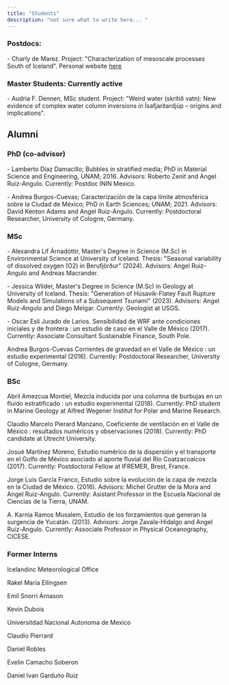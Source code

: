 ```yaml
---
title: "Students"
description: "not sure what to write here... "
---
```


### Postdocs:
<p> - Charly de Marez. Project: "Characterization of mesoscale processes South of Iceland". Personal website <a href="https://demarez.github.io/"> here </a></p>
      
### Master Students: Currently active
<p> - Audria F. Dennen, MSc student. Project: "Weird water (skrítið vatn):  New evidence of complex water column inversions in Ísafjarðardjúp – origins and implications".</p>

## Alumni

### PhD (co-advisor)
<p> - Lamberto Diaz Damacillo; Bubbles in stratified media; PhD in Material Science and Engineering, UNAM; 2016. Advisors: Roberto Zenit and Angel Ruiz-Angulo. Currently: Postdoc ININ Mexico. </p>
<p> - Andrea Burgos-Cuevas; Caracterización de la capa límite atmosférica sobre la Ciudad de México; PhD in Earth Sciences; UNAM; 2021. Advisors: David Kenton Adams and Angel Ruiz-Angulo. Currently: Postdoctoral Researcher, University of Cologne, Germany. </p>

### MSc
<p> - Alexandra Líf Árnadóttir, Master's Degree in Science (M.Sc) in Environmental Science at University of Iceland. Thesis: "Seasonal variability of dissolved oxygen (O2) in Berufjörður" (2024). Advisors: Angel Ruiz-Angulo and Andreas Macrander.</p>
<p> - Jessica Wilder, Master's Degree in Science (M.Sc) in Geology at University of Iceland. Thesis: "Generation of Húsavík-Flatey Fault Rupture Models and Simulations of a Subsequent Tsunami" (2023). Advisors: Angel Ruiz-Angulo and Diego Melgar. Currently: Geologist at USGS.</p> 
<p> - Oscar Esli Jurado de Larios.     Sensibilidad de WRF ante condiciones iniciales y de frontera :  un estudio de caso en el Valle de México     (2017). Currently: Associate Consultant Sustainable Finance, South Pole. </p>    
<p> Andrea Burgos-Cuevas    Corrientes de gravedad en el Valle de México :  un estudio experimental (2016). Currently: Postdoctoral Researcher, University of Cologne, Germany. </p>   

### BSc
<p> Abril  Amezcua Montiel,     Mezcla inducida por una columna de burbujas en un fluido estratificado :  un estudio experimental (2018). Currently: PhD student in Marine Geology at Alfred Wegener Institut for Polar and Marine Research. </p> 
<p> Claudio Marcelo Pierard Manzano,     Coeficiente de ventilación en el Valle de México :  resultados numéricos y observaciones (2018). Currently: PhD candidate at Utrecht University. </p> 
<p> Josué Martínez Moreno,    Estudio numérico de la dispersión y el transporte en el Golfo de México asociado al aporte fluvial del Río Coatzacoalcos (2017). Currently: Postdoctoral Fellow at IFREMER, Brest, France. </p> 
<p> Jorge Luis García Franco, Estudio sobre la evolución de la capa de mezcla en la Ciudad de México. (2016). Advisors: Michel Grutter de la Mora and Angel Ruiz-Angulo. Currently: Asistant Professor in the Escuela Nacional de Ciencias de la Tierra, UNAM. </p> 
<p> A. Karnia Ramos Musalem,     Estudio de los forzamientos que generan la surgencia de Yucatán. (2013). Advisors: Jorge Zavala-Hidalgo and Angel Ruiz-Angulo. Currently: Associate Professor in Physical Oceanography, CICESE. </p> 


### Former Interns 

Icelandinc Meteorological Office
<p> Rakel María Ellingsen </p> 
<p> Emil Snorri Árnason</p> 
<p> Kevin Dubois</p> 

Universitdad Nacional Autonoma de Mexico 
<p> Claudio Pierrard</p> 
<p> Daniel Robles</p>  
<p> Evelin Camacho Soberon</p> 
<p> Daniel Ivan Garduño Ruiz</p> 

